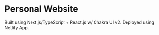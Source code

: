 # Personal Website

Built using Next.js/TypeScript + React.js w/ Chakra UI v2. Deployed using Netlify App.